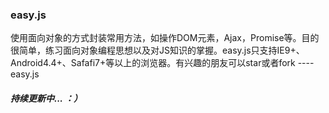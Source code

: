 ### easy.js
使用面向对象的方式封装常用方法，如操作DOM元素，Ajax，Promise等。目的很简单，练习面向对象编程思想以及对JS知识的掌握。easy.js只支持IE9+、Android4.4+、Safafi7+等以上的浏览器。有兴趣的朋友可以star或者fork ---- easy.js

##### 持续更新中...   ：）